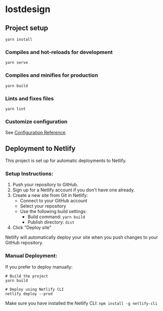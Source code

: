 # lostdesign

## Project setup
```
yarn install
```

### Compiles and hot-reloads for development
```
yarn serve
```

### Compiles and minifies for production
```
yarn build
```

### Lints and fixes files
```
yarn lint
```

### Customize configuration
See [Configuration Reference](https://cli.vuejs.org/config/).

## Deployment to Netlify

This project is set up for automatic deployments to Netlify.

### Setup Instructions:

1. Push your repository to GitHub.
2. Sign up for a Netlify account if you don't have one already.
3. Create a new site from Git in Netlify:
   - Connect to your GitHub account
   - Select your repository
   - Use the following build settings:
     - Build command: `yarn build`
     - Publish directory: `dist`
4. Click "Deploy site"

Netlify will automatically deploy your site when you push changes to your GitHub repository.

### Manual Deployment:

If you prefer to deploy manually:

```
# Build the project
yarn build

# Deploy using Netlify CLI
netlify deploy --prod
```

Make sure you have installed the Netlify CLI: `npm install -g netlify-cli`
